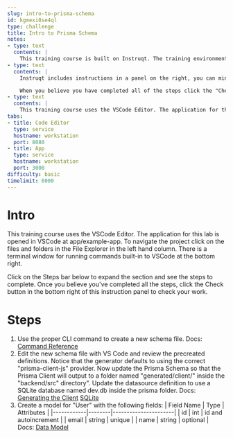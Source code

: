 ```yaml
---
slug: intro-to-prisma-schema
id: kgmexi8se4ql
type: challenge
title: Intro to Prisma Schema
notes:
- type: text
  contents: |
    This training course is built on Instruqt. The training environment is being built now. Use the left and right buttons to navigate the instruction slides and then click start at that bottom right once the environment has loaded.
- type: text
  contents: |
    Instruqt includes instructions in a panel on the right, you can minimize that panel using the > arrow at the top of the panel. There are two tabs which you can click between, one for VSCode, and the other for interacting with the application once you've reached a lab where it has loaded.

    When you believe you have completed all of the steps click the "Check" button on the instruction panel to check your work. If Instruqt find something not completed correctly, it will provide you with a warning message at the bottom. You can then fix the issue and use the Check button again as many times as necessary.
- type: text
  contents: |
    This training course uses the VSCode Editor. The application for this lab is opened in VSCode at app/example-app. There is a terminal window for running commands built-in to VSCode at the bottom right. The Prisma VSCode plugin is already loaded to provide syntax highlighting in the Prisma Schema.
tabs:
- title: Code Editor
  type: service
  hostname: workstation
  port: 8080
- title: App
  type: service
  hostname: workstation
  port: 3000
difficulty: basic
timelimit: 6000
---
```

Intro
======
This training course uses the VSCode Editor. The application for this lab is opened in VSCode at app/example-app. To navigate the project click on the files and folders in the File Explorer in the left hand column. There is a terminal window for running commands built-in to VSCode at the bottom right.

Click on the Steps bar below to expand the section and see the steps to complete. Once you believe you've completed all the steps, click the Check button in the bottom right of this instruction panel to check your work.


Steps
======
1. Use the proper CLI command to create a new schema file. Docs: [Command Reference](https://www.prisma.io/docs/reference/api-reference/command-reference)
1. Edit the new schema file with VS Code and review the precreated definitions. Notice that the generator defaults to using the correct "prisma-client-js" provider. Now update the Prisma Schema so that the Prisma Client will output to a folder named "generated/client/" inside the "backend/src" directory". Update the datasource definition to use a SQLite database named dev.db inside the prisma folder. Docs: [Generating the Client](https://www.prisma.io/docs/concepts/components/prisma-client/working-with-prismaclient/generating-prisma-client) [SQLite](https://www.prisma.io/docs/concepts/database-connectors/sqlite)
1. Create a model for "User" with the following fields:
| Field Name | Type   | Attributes           |
|------------|--------|----------------------|
| id         | int    | id and autoincrement |
| email      | string | unique               |
| name       | string | optional             |
Docs: [Data Model](https://www.prisma.io/docs/concepts/components/prisma-schema/data-model)